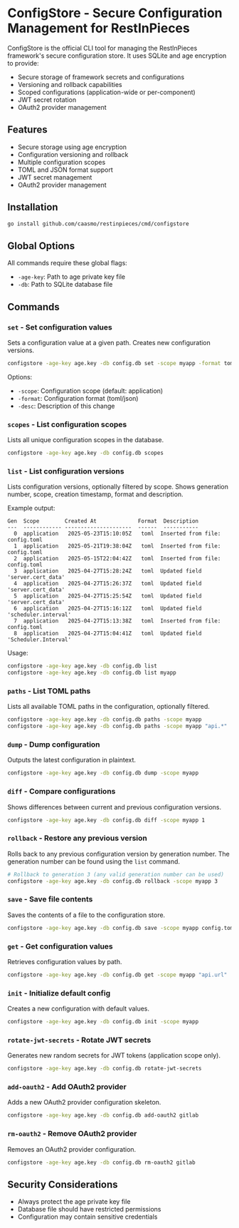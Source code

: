 # ConfigStore - Secure Configuration Management for RestInPieces

ConfigStore is the official CLI tool for managing the RestInPieces framework's secure configuration store. It uses SQLite and age encryption to provide:

- Secure storage of framework secrets and configurations
- Versioning and rollback capabilities
- Scoped configurations (application-wide or per-component)
- JWT secret rotation
- OAuth2 provider management

## Features

- Secure storage using age encryption
- Configuration versioning and rollback
- Multiple configuration scopes
- TOML and JSON format support
- JWT secret management
- OAuth2 provider management

## Installation

```bash
go install github.com/caasmo/restinpieces/cmd/configstore
```

## Global Options

All commands require these global flags:
- `-age-key`: Path to age private key file
- `-db`: Path to SQLite database file

## Commands

### `set` - Set configuration values

Sets a configuration value at a given path. Creates new configuration versions.

```bash
configstore -age-key age.key -db config.db set -scope myapp -format toml -desc "Update API settings" api.url "https://api.example.com"
```

Options:
- `-scope`: Configuration scope (default: application)
- `-format`: Configuration format (toml/json)
- `-desc`: Description of this change

### `scopes` - List configuration scopes

Lists all unique configuration scopes in the database.

```bash
configstore -age-key age.key -db config.db scopes
```

### `list` - List configuration versions

Lists configuration versions, optionally filtered by scope. Shows generation number, scope, creation timestamp, format and description.

Example output:
```
Gen  Scope        Created At             Format  Description
---  ------------ ---------------------  ------  -----------
  0  application   2025-05-23T15:10:05Z   toml  Inserted from file: config.toml
  1  application   2025-05-21T19:38:04Z   toml  Inserted from file: config.toml
  2  application   2025-05-15T22:04:42Z   toml  Inserted from file: config.toml
  3  application   2025-04-27T15:28:24Z   toml  Updated field 'server.cert_data'
  4  application   2025-04-27T15:26:37Z   toml  Updated field 'server.cert_data'
  5  application   2025-04-27T15:25:54Z   toml  Updated field 'server.cert_data'
  6  application   2025-04-27T15:16:12Z   toml  Updated field 'scheduler.interval'
  7  application   2025-04-27T15:13:38Z   toml  Inserted from file: config.toml
  8  application   2025-04-27T15:04:41Z   toml  Updated field 'Scheduler.Interval'
```

Usage:
```bash
configstore -age-key age.key -db config.db list
configstore -age-key age.key -db config.db list myapp
```

### `paths` - List TOML paths

Lists all available TOML paths in the configuration, optionally filtered.

```bash
configstore -age-key age.key -db config.db paths -scope myapp
configstore -age-key age.key -db config.db paths -scope myapp "api.*"
```

### `dump` - Dump configuration

Outputs the latest configuration in plaintext.

```bash
configstore -age-key age.key -db config.db dump -scope myapp
```

### `diff` - Compare configurations

Shows differences between current and previous configuration versions.

```bash
configstore -age-key age.key -db config.db diff -scope myapp 1
```

### `rollback` - Restore any previous version

Rolls back to any previous configuration version by generation number. The generation number can be found using the `list` command.

```bash
# Rollback to generation 3 (any valid generation number can be used)
configstore -age-key age.key -db config.db rollback -scope myapp 3
```

### `save` - Save file contents

Saves the contents of a file to the configuration store.

```bash
configstore -age-key age.key -db config.db save -scope myapp config.toml
```

### `get` - Get configuration values

Retrieves configuration values by path.

```bash
configstore -age-key age.key -db config.db get -scope myapp "api.url"
```

### `init` - Initialize default config

Creates a new configuration with default values.

```bash
configstore -age-key age.key -db config.db init -scope myapp
```

### `rotate-jwt-secrets` - Rotate JWT secrets

Generates new random secrets for JWT tokens (application scope only).

```bash
configstore -age-key age.key -db config.db rotate-jwt-secrets
```

### `add-oauth2` - Add OAuth2 provider

Adds a new OAuth2 provider configuration skeleton.

```bash
configstore -age-key age.key -db config.db add-oauth2 gitlab
```

### `rm-oauth2` - Remove OAuth2 provider

Removes an OAuth2 provider configuration.

```bash
configstore -age-key age.key -db config.db rm-oauth2 gitlab
```

## Security Considerations

- Always protect the age private key file
- Database file should have restricted permissions
- Configuration may contain sensitive credentials
